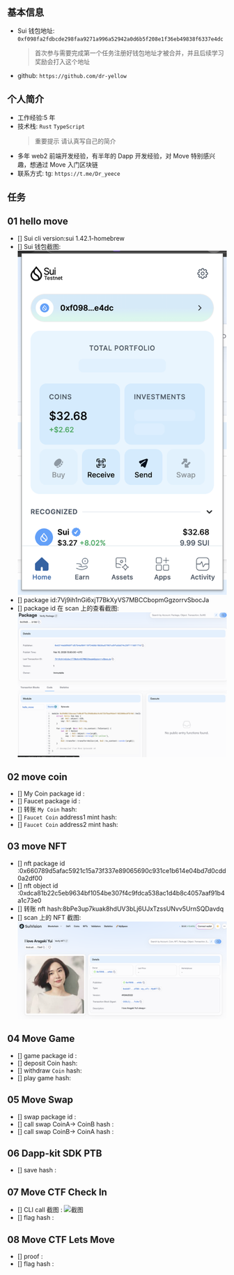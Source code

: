 ## 基本信息

- Sui 钱包地址: `0xf098fa2fdbcde298faa9271a996a52942a0d6b5f208e1f36eb49838f6337e4dc`
  > 首次参与需要完成第一个任务注册好钱包地址才被合并，并且后续学习奖励会打入这个地址
- github: `https://github.com/dr-yellow`

## 个人简介

- 工作经验:5 年
- 技术栈: `Rust` `TypeScript`
  > 重要提示 请认真写自己的简介
- 多年 web2 前端开发经验，有半年的 Dapp 开发经验，对 Move 特别感兴趣，想通过 Move 入门区块链
- 联系方式: tg: `https://t.me/Dr_yeece`

## 任务

## 01 hello move

- [] Sui cli version:sui 1.42.1-homebrew
- [] Sui 钱包截图: ![Sui钱包截图](./images/task1/wallet.png)
- [] package id:7Vj9ih1nGi6xjT7BkXyVS7MBCCbopmGgzorrvSbocJa
- [] package id 在 scan 上的查看截图:![Scan截图](./images/task1/scan.png)

## 02 move coin

- [] My Coin package id :
- [] Faucet package id :
- [] 转账 `My Coin` hash:
- [] `Faucet Coin` address1 mint hash:
- [] `Faucet Coin` address2 mint hash:

## 03 move NFT

- [] nft package id :0x660789d5afac5921c15a73f337e89065690c931ce1b614e04bd7d0cdd0a2df00
- [] nft object id :0xdca81b22c5eb9634bf1054be307f4c9fdca538ac1d4b8c4057aaf91b4a1c73e0
- [] 转账 nft hash:8bPe3up7kuak8hdUV3bLj6UJxTzssUNvv5UrnSQDavdq
- [] scan 上的 NFT 截图:![Scan截图](./images/taks3/nft.png)

## 04 Move Game

- [] game package id :
- [] deposit Coin hash:
- [] withdraw `Coin` hash:
- [] play game hash:

## 05 Move Swap

- [] swap package id :
- [] call swap CoinA-> CoinB hash :
- [] call swap CoinB-> CoinA hash :

## 06 Dapp-kit SDK PTB

- [] save hash :

## 07 Move CTF Check In

- [] CLI call 截图 : ![截图](./images/你的图片地址)
- [] flag hash :

## 08 Move CTF Lets Move

- [] proof :
- [] flag hash :

